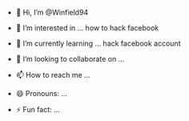 - 👋 Hi, I’m @Winfield94
- 👀 I’m interested in ... how to hack facebook
- 🌱 I’m currently learning ... hack facebook account

- 💞️ I’m looking to collaborate on ...
- 📫 How to reach me ...
- 😄 Pronouns: ...
- ⚡ Fun fact: ...

<!---
Winfield94/Winfield94 is a ✨ special ✨ repository because its `README.md` (this file) appears on your GitHub profile.
You can click the Preview link to take a look at your changes.
--->
